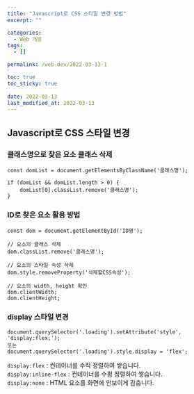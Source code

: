 ```yaml
---
title: "Javascript로 CSS 스타일 변경 방법"
excerpt: ""

categories:
  - Web 개발
tags:
  - []

permalink: /web-dev/2022-03-13-1

toc: true
toc_sticky: true
 
date: 2022-03-13
last_modified_at: 2022-03-13
---
```


## Javascript로 CSS 스타일 변경

### 클래스명으로 찾은 요소 클래스 삭제
```
const domList = document.getElementsByClassName('클래스명');

if (domList && domList.length > 0) {
	domList[0].classList.remove('클래스명');
}
```

### ID로 찾은 요소 활용 방법
```
const dom = document.getElementById('ID명');

// 요소의 클래스 삭제
dom.classList.remove('클래스명');

// 요소의 스타일 속성 삭제
dom.style.removeProperty('삭제할CSS속성');

// 요소의 width, height 확인
dom.clientWidth;
dom.clientHeight;
```

### display 스타일 변경
```
document.querySelector('.loading').setAttribute('style', 'display:flex;');
또는
document.querySelector('.loading').style.display = 'flex';
```
`display:flex` : 컨테이너를 수직 정렬하여 쌓습니다.  
`display:inline-flex` : 컨테이너를 수평 정렬하여 쌓습니다.  
`display:none` : HTML 요소를 화면에 안보이게 감춥니다.

